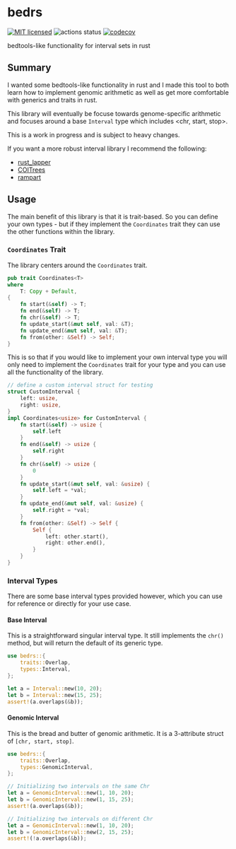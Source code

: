 # bedrs

[![MIT licensed](https://img.shields.io/badge/license-MIT-blue.svg)](./LICENSE.md)
![actions status](https://github.com/noamteyssier/bedrs/workflows/CI/badge.svg)
[![codecov](https://codecov.io/gh/noamteyssier/bedrs/branch/main/graph/badge.svg?token=CZANC7RKWP)](https://codecov.io/gh/noamteyssier/bedrs)

bedtools-like functionality for interval sets in rust

## Summary

I wanted some bedtools-like functionality in rust and I made this tool to both
learn how to implement genomic arithmetic as well as get more comfortable with
generics and traits in rust.

This library will eventually be focuse towards genome-specific arithmetic
and focuses around a base `Interval` type which includes <chr, start, stop>.

This is a work in progress and is subject to heavy changes.

If you want a more robust interval library I recommend the following:

- [rust_lapper](https://crates.io/crates/rust-lapper)
- [COITrees](https://crates.io/crates/coitrees)
- [rampart](https://crates.io/crates/rampart)

## Usage

The main benefit of this library is that it is trait-based.
So you can define your own types - but if they implement the
`Coordinates` trait they can use the other functions within the
library.

### `Coordinates` Trait

The library centers around the `Coordinates` trait.

```rust
pub trait Coordinates<T>
where
    T: Copy + Default,
{
    fn start(&self) -> T;
    fn end(&self) -> T;
    fn chr(&self) -> T;
    fn update_start(&mut self, val: &T);
    fn update_end(&mut self, val: &T);
    fn from(other: &Self) -> Self;
}
```

This is so that if you would like to implement your own interval type
you will only need to implement the `Coordinates` trait for your type
and you can use all the functionality of the library.

```rust
// define a custom interval struct for testing
struct CustomInterval {
    left: usize,
    right: usize,
}
impl Coordinates<usize> for CustomInterval {
    fn start(&self) -> usize {
        self.left
    }
    fn end(&self) -> usize {
        self.right
    }
    fn chr(&self) -> usize {
        0
    }
    fn update_start(&mut self, val: &usize) {
        self.left = *val;
    }
    fn update_end(&mut self, val: &usize) {
        self.right = *val;
    }
    fn from(other: &Self) -> Self {
        Self {
            left: other.start(),
            right: other.end(),
        }
    }
}
```

### Interval Types

There are some base interval types provided however, which you can use
for reference or directly for your use case.

#### Base Interval

This is a straightforward singular interval type.
It still implements the `chr()` method, but will return the
default of its generic type.

```rust
use bedrs::{
    traits::Overlap,
    types::Interval,
};

let a = Interval::new(10, 20);
let b = Interval::new(15, 25);
assert!(a.overlaps(&b));
```

#### Genomic Interval

This is the bread and butter of genomic arithmetic.
It is a 3-attribute struct of `[chr, start, stop]`.

```rust
use bedrs::{
    traits::Overlap,
    types::GenomicInterval,
};

// Initializing two intervals on the same Chr
let a = GenomicInterval::new(1, 10, 20);
let b = GenomicInterval::new(1, 15, 25);
assert!(a.overlaps(&b));

// Initializing two intervals on different Chr
let a = GenomicInterval::new(1, 10, 20);
let b = GenomicInterval::new(2, 15, 25);
assert!(!a.overlaps(&b));
```
